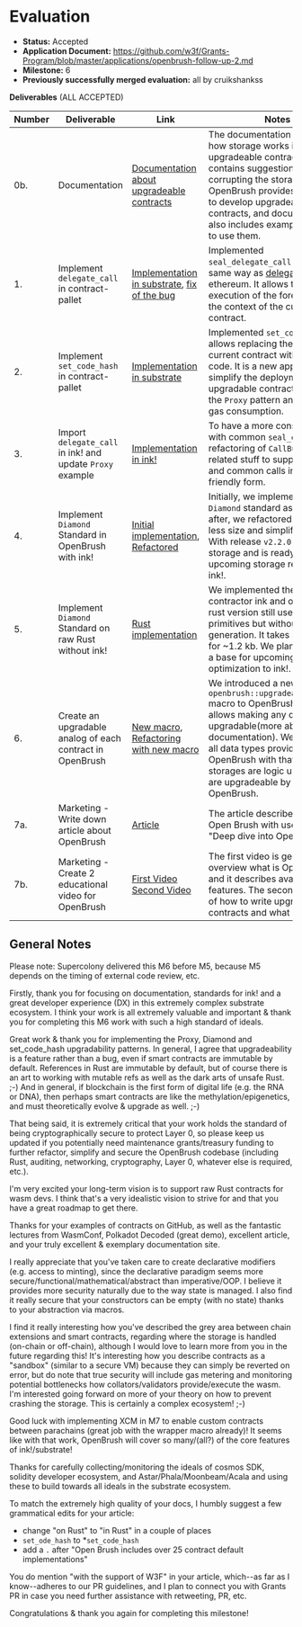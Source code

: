 # Evaluation

- **Status:** Accepted
- **Application Document:** https://github.com/w3f/Grants-Program/blob/master/applications/openbrush-follow-up-2.md
- **Milestone:** 6
- **Previously successfully merged evaluation:** all by cruikshankss

**Deliverables** (ALL ACCEPTED)

| Number | Deliverable                                                | Link                                                                                                                                                                                                                                        | Notes                                                                                                                                                                                                                                                                                                       |
|--------|------------------------------------------------------------|---------------------------------------------------------------------------------------------------------------------------------------------------------------------------------------------------------------------------------------------|-------------------------------------------------------------------------------------------------------------------------------------------------------------------------------------------------------------------------------------------------------------------------------------------------------------|
| 0b.    | Documentation                                              | [Documentation about upgradeable contracts](https://docs.openbrush.io/smart-contracts/upgradeable)                                                                                                                                          | The documentation describes how storage works in upgradeable contracts and contains suggestions on not corrupting the storage. OpenBrush provides primitives to develop upgradeable contracts, and documentation also includes examples of how to use them.                                                 | 
| 1.     | Implement `delegate_call` in contract-pallet               | [Implementation in substrate](https://github.com/paritytech/substrate/pull/10617), [fix of the bug](https://github.com/paritytech/substrate/pull/11771)                                                                                     | Implemented `seal_delegate_call` works in the same way as [delegatecall](https://docs.soliditylang.org/en/v0.8.10/introduction-to-smart-contracts.html#delegatecall-callcode-and-libraries) in ethereum. It allows the execution of the foreign code in the context of the current contract.                | 
| 2.     | Implement `set_code_hash` in contract-pallet               | [Implementation in substrate](https://github.com/paritytech/substrate/pull/10690)                                                                                                                                                           | Implemented `set_code_hash` allows replacing the code of the current contract with another code. It is a new approach to simplify the deployment of upgradable contracts that follow the `Proxy` pattern and reduce gas consumption.                                                                        | 
| 3.     | Import `delegate_call` in ink! and update `Proxy` example  | [Implementation in ink!](https://github.com/paritytech/ink/pull/1133)                                                                                                                                                                       | To have a more consistent API with common `seal_call`, we did refactoring of `CallBuilder` and related stuff to support delegate and common calls in user-friendly form.                                                                                                                                    | 
| 4.     | Implement `Diamond` Standard in OpenBrush with ink!        | [Initial implementation](https://github.com/Supercolony-net/openbrush-contracts/pull/93), [Refactored](https://github.com/Supercolony-net/openbrush-contracts/pull/137)                                                                     | Initially, we implemented the `Diamond` standard as in [EIP](https://eips.ethereum.org/EIPS/eip-2535). But after, we refactored it to take less size and simplified API. With release `v2.2.0` it uses new storage and is ready for upcoming storage refactoring in ink!.                                   | 
| 5.     | Implement `Diamond` Standard on raw Rust without ink!      | [Rust implementation](https://github.com/Supercolony-net/openbrush-contracts/pull/153)                                                                                                                                                      | We implemented the same contractor ink and on rust. The rust version still uses ink! primitives but without ink! code generation. It takes less space for ~1.2 kb. We plan to use it as a base for upcoming optimization to ink!.                                                                           | 
| 6.     | Create an upgradable analog of each  contract in OpenBrush | [New macro](https://github.com/Supercolony-net/openbrush-contracts/blob/d6e29f05fd462e4e027de1f2f9177d594a5a0f05/lang/macro/src/lib.rs#L447), [Refactoring with new macro](https://github.com/Supercolony-net/openbrush-contracts/pull/137) | We introduced a new `openbrush::upgradeable_storage` macro to OpenBrush. Macro allows making any data type upgradable(more about it in the documentation). We annotated all data types provided by OpenBrush with that macro. All storages are logic units now and are upgradeable by default in OpenBrush. | 
| 7a.    | Marketing - Write down article about OpenBrush             | [Article](https://medium.com/supercolony/deep-dive-into-openbrush-dc04d5cc7825)                                                                                                                                                                                                             | The article describes features of Open Brush with use cases - "Deep dive into OpenBrush"                                                                                                                                                                                                                                              | 
| 7b.    | Marketing - Create 2 educational video for OpenBrush       | [First Video](https://www.youtube.com/watch?v=rlROrqbYPeE) [Second Video](https://www.youtube.com/watch?v=eo_cY8lVNes)                                                                                                                      | The first video is general overview what is OpenBrush and it describes available features. The second describes of how to write upgradeable contracts and what is it.                                                                                                                                       | 

## General Notes

Please note: Supercolony delivered this M6 before M5, because M5 depends on the timing of external code review, etc.

Firstly, thank you for focusing on documentation, standards for ink! and a great developer experience (DX) in this extremely complex substrate ecosystem. I think your work is all extremely valuable and important & thank you for completing this M6 work with such a high standard of ideals. 

Great work & thank you for implementing the Proxy, Diamond and set_code_hash upgradability patterns. In general, I agree that upgradeability is a feature rather than a bug, even if smart contracts are immutable by default. References in Rust are immutable by default, but of course there is an art to working with mutable refs as well as the dark arts of unsafe Rust. ;-) And in general, if blockchain is the first form of digital life (e.g. the RNA or DNA), then perhaps smart contracts are like the methylation/epigenetics, and must theoretically evolve & upgrade as well. ;-) 

That being said, it is extremely critical that your work holds the standard of being cryptographically secure to protect Layer 0, so please keep us updated if you potentially need maintenance grants/treasury funding to further refactor, simplify and secure the OpenBrush codebase (including Rust, auditing, networking, cryptography, Layer 0, whatever else is required, etc.). 

I'm very excited your long-term vision is to support raw Rust contracts for wasm devs. I think that's a very idealistic vision to strive for and that you have a great roadmap to get there.

Thanks for your examples of contracts on GitHub, as well as the fantastic lectures from WasmConf, Polkadot Decoded (great demo), excellent article, and your truly excellent & exemplary documentation site. 

I really appreciate that you've taken care to create declarative modifiers (e.g. access to minting), since the declarative paradigm seems more secure/functional/mathematical/abstract than imperative/OOP. I believe it provides more security naturally due to the way state is managed. I also find it really secure that your constructors can be empty (with no state) thanks to your abstraction via macros. 

I find it really interesting how you've described the grey area between chain extensions and smart contracts, regarding where the storage is handled (on-chain or off-chain), although I would love to learn more from you in the future regarding this! It's interesting how you describe contracts as a "sandbox" (similar to a secure VM) because they can simply be reverted on error, but do note that true security will include gas metering and monitoring potential bottlenecks how collators/validators provide/execute the wasm. I'm interested going forward on more of your theory on how to prevent crashing the storage. This is certainly a complex ecosystem! ;-)

Good luck with implementing XCM in M7 to enable custom contracts between parachains (great job with the wrapper macro already)! It seems like with that work, OpenBrush will cover so many/(all?) of the core features of ink!/substrate!

Thanks for carefully collecting/monitoring the ideals of cosmos SDK, solidity developer ecosystem, and Astar/Phala/Moonbeam/Acala and using these to build towards all ideals in the substrate ecosystem.

To match the extremely high quality of your docs, I humbly suggest a few grammatical edits for your article:
- change "on Rust" to "in Rust" in a couple of places
- `set_ode_hash` to *`set_code_hash`
- add a `.` after "Open Brush includes over 25 contract default implementations"

You do mention "with the support of W3F" in your article, which--as far as I know--adheres to our PR guidelines, and I plan to connect you with Grants PR in case you need further assistance with retweeting, PR, etc.

Congratulations & thank you again for completing this milestone!
